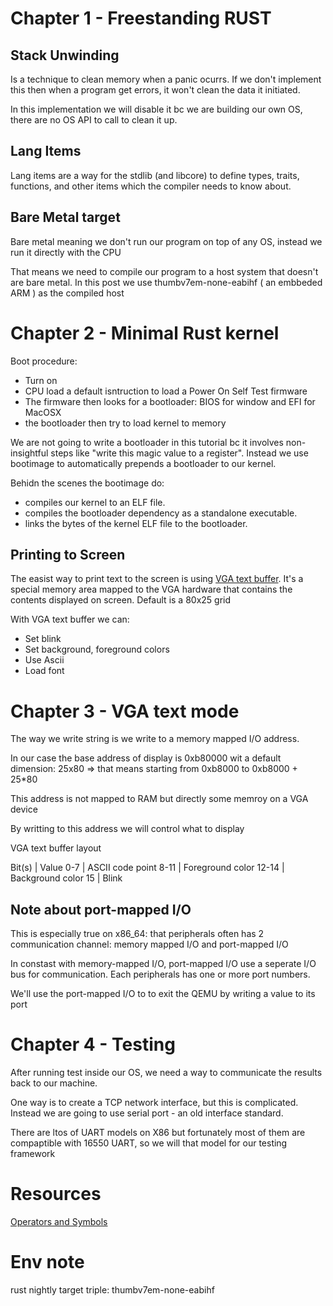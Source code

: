 # Chapter 1 - Freestanding RUST

## Stack Unwinding
Is a technique to clean memory when a panic ocurrs. If we don't implement this then when a program get errors, it won't clean the data it initiated.

In this implementation we will disable it bc we are building our own OS, there are no OS API to call to clean it up.

## Lang Items
Lang items are a way for the stdlib (and libcore) to define types, traits, functions, and other items which the compiler needs to know about.

## Bare Metal target
Bare metal meaning we don't run our program on top of any OS, instead we run it directly with the CPU

That means we need to compile our program to a host system that doesn't are bare metal.
In this post we use thumbv7em-none-eabihf ( an embbeded ARM ) as the compiled host

# Chapter 2 - Minimal Rust kernel
Boot procedure:
- Turn on
- CPU load a default isntruction to load a Power On Self Test firmware
- The firmware then looks for a bootloader: BIOS for window and EFI for MacOSX
- the bootloader then try to load kernel to memory

We are not going to write a bootloader in this tutorial bc it involves non-insightful steps like "write this magic value to a register". Instead we use bootimage to automatically prepends a bootloader to our kernel.

Behidn the scenes the bootimage do:
- compiles our kernel to an ELF file.
- compiles the bootloader dependency as a standalone executable.
- links the bytes of the kernel ELF file to the bootloader.


## Printing to Screen
The easist way to print text to the screen is using [VGA text buffer](https://en.wikipedia.org/wiki/VGA-compatible_text_mode). It's a special memory area mapped to the VGA hardware that contains the contents displayed on screen. Default is a 80x25 grid

With VGA text buffer we can:
- Set blink
- Set background, foreground colors
- Use Ascii 
- Load font


# Chapter 3 - VGA text mode
The way we write string is we write to a memory mapped I/O address.

In our case the base address of display is 0xb80000 wit a default dimension: 25x80 => that means starting from 0xb8000 to 0xb8000 + 25*80

This address is not mapped to RAM but directly some memroy on a VGA device

By writting to this address we will control what to display

VGA text buffer layout

Bit(s)	|  Value
0-7     |  ASCII code point
8-11	  |  Foreground color
12-14	  |  Background color
15	    |  Blink

## Note about port-mapped I/O
This is especially true on x86_64: that peripherals often has 2 communication channel: memory mapped I/O and port-mapped I/O

In constast with memory-mapped I/O, port-mapped I/O use a seperate I/O bus for communication. Each peripherals has one or more port numbers.

We'll use the port-mapped I/O to to exit the QEMU by writing a value to its port

# Chapter 4 - Testing
After running test inside our OS, we need a way to communicate the results back to our machine.

One way is to create a TCP network interface, but this is complicated. Instead we are going to use serial port - an old interface standard.

There are ltos of UART models on X86 but fortunately most of them are compaptible with 16550 UART, so we will that model for our testing framework

# Resources
[Operators and Symbols](https://doc.rust-lang.org/book/appendix-02-operators.html)


# Env note
rust nightly
target triple: thumbv7em-none-eabihf

